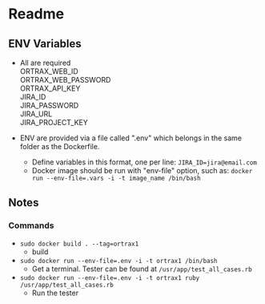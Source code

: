 # Readme

## ENV Variables
* All are required  
ORTRAX_WEB_ID  
ORTRAX_WEB_PASSWORD  
ORTRAX_API_KEY  
JIRA_ID  
JIRA_PASSWORD  
JIRA_URL  
JIRA_PROJECT_KEY  

* ENV are provided via a file called ".env" which belongs in the same folder as
  the Dockerfile.
  - Define variables in this format, one per line: `JIRA_ID=jira@email.com`
  - Docker image should be run with "env-file" option, such as:
    `docker run --env-file=.vars -i -t image_name /bin/bash`

## Notes
### Commands
- `sudo docker build . --tag=ortrax1`
  * build
- `sudo docker run --env-file=.env -i -t ortrax1 /bin/bash`
  * Get a terminal. Tester can be found at `/usr/app/test_all_cases.rb`
- `sudo docker run --env-file=.env -i -t ortrax1 ruby /usr/app/test_all_cases.rb`
  * Run the tester
